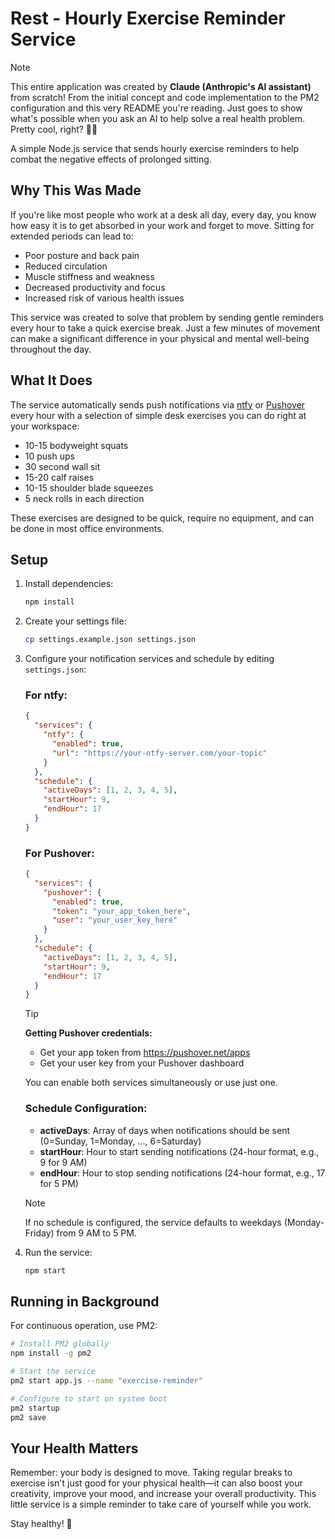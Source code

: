 # Rest - Hourly Exercise Reminder Service

> [!NOTE]
> This entire application was created by **Claude (Anthropic's AI assistant)** from scratch! From the initial concept and code implementation to the PM2 configuration and this very README you're reading. Just goes to show what's possible when you ask an AI to help solve a real health problem. Pretty cool, right? 🤖✨

A simple Node.js service that sends hourly exercise reminders to help combat the negative effects of prolonged sitting.

## Why This Was Made

If you're like most people who work at a desk all day, every day, you know how easy it is to get absorbed in your work and forget to move. Sitting for extended periods can lead to:

- Poor posture and back pain
- Reduced circulation
- Muscle stiffness and weakness
- Decreased productivity and focus
- Increased risk of various health issues

This service was created to solve that problem by sending gentle reminders every hour to take a quick exercise break. Just a few minutes of movement can make a significant difference in your physical and mental well-being throughout the day.

## What It Does

The service automatically sends push notifications via [ntfy](https://ntfy.sh/) or [Pushover](https://pushover.net/) every hour with a selection of simple desk exercises you can do right at your workspace:

- 10-15 bodyweight squats
- 10 push ups
- 30 second wall sit
- 15-20 calf raises
- 10-15 shoulder blade squeezes
- 5 neck rolls in each direction

These exercises are designed to be quick, require no equipment, and can be done in most office environments.

## Setup

1. Install dependencies:
   ```bash
   npm install
   ```

2. Create your settings file:
   ```bash
   cp settings.example.json settings.json
   ```

3. Configure your notification services and schedule by editing `settings.json`:
   
   ### For ntfy:
   ```json
   {
     "services": {
       "ntfy": {
         "enabled": true,
         "url": "https://your-ntfy-server.com/your-topic"
       }
     },
     "schedule": {
       "activeDays": [1, 2, 3, 4, 5],
       "startHour": 9,
       "endHour": 17
     }
   }
   ```

   ### For Pushover:
   ```json
   {
     "services": {
       "pushover": {
         "enabled": true,
         "token": "your_app_token_here",
         "user": "your_user_key_here"
       }
     },
     "schedule": {
       "activeDays": [1, 2, 3, 4, 5],
       "startHour": 9,
       "endHour": 17
     }
   }
   ```

   > [!TIP]  
   > **Getting Pushover credentials:**  
   > - Get your app token from https://pushover.net/apps  
   > - Get your user key from your Pushover dashboard

   You can enable both services simultaneously or use just one.

   ### Schedule Configuration:
   - **activeDays**: Array of days when notifications should be sent (0=Sunday, 1=Monday, ..., 6=Saturday)
   - **startHour**: Hour to start sending notifications (24-hour format, e.g., 9 for 9 AM)
   - **endHour**: Hour to stop sending notifications (24-hour format, e.g., 17 for 5 PM)
   
   > [!NOTE]  
   > If no schedule is configured, the service defaults to weekdays (Monday-Friday) from 9 AM to 5 PM.

4. Run the service:
   ```bash
   npm start
   ```

## Running in Background

For continuous operation, use PM2:

```bash
# Install PM2 globally
npm install -g pm2

# Start the service
pm2 start app.js --name "exercise-reminder"

# Configure to start on system boot
pm2 startup
pm2 save
```

## Your Health Matters

Remember: your body is designed to move. Taking regular breaks to exercise isn't just good for your physical health—it can also boost your creativity, improve your mood, and increase your overall productivity. This little service is a simple reminder to take care of yourself while you work.

Stay healthy! 💪